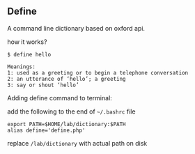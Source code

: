 Define 
--

A command line dictionary based on oxford api.

how it works?
    
    $ define hello
    
    Meanings:
    1: used as a greeting or to begin a telephone conversation
    2: an utterance of ‘hello’; a greeting
    3: say or shout ‘hello’
    
    
Adding define command to terminal:

add the following to the end of `~/.bashrc` file

    export PATH=$HOME/lab/dictionary:$PATH
    alias define='define.php'
    
 replace `/lab/dictionary` with actual path on disk
